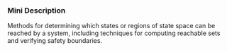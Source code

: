 ### Mini Description

Methods for determining which states or regions of state space can be reached by a system, including techniques for computing reachable sets and verifying safety boundaries.
